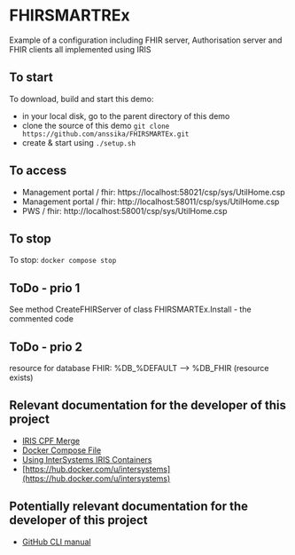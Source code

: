 # FHIRSMARTREx
Example of a configuration including FHIR server, Authorisation server and FHIR clients all implemented using IRIS

## To start

To download, build and start this demo:
* in your local disk, go to the parent directory of this demo
* clone the source of this demo
  `git clone https://github.com/anssika/FHIRSMARTEx.git`
* create & start using
  `./setup.sh`

## To access

- Management portal / fhir: https://localhost:58021/csp/sys/UtilHome.csp
- Management portal / fhir: http://localhost:58011/csp/sys/UtilHome.csp
- PWS / fhir: http://localhost:58001/csp/sys/UtilHome.csp

## To stop

To stop:
`docker compose stop`

## ToDo - prio 1

See method CreateFHIRServer of class FHIRSMARTEx.Install - the commented code

## ToDo - prio 2

resource for database FHIR: %DB_%DEFAULT --> %DB_FHIR (resource exists)

## Relevant documentation for the developer of this project
* [IRIS CPF Merge](https://docs.intersystems.com/irisforhealthlatest/csp/docbook/DocBook.UI.Page.cls?KEY=ACMF#ACMF_iris_customizing_useful_action)
* [Docker Compose File](https://docs.docker.com/compose/compose-file/)
* [Using InterSystems IRIS Containers](https://docs.intersystems.com/irisforhealthlatest/csp/docbook/DocBook.UI.Page.cls?KEY=ADOCK#ADOCK_iris)
* [https://hub.docker.com/u/intersystems](https://hub.docker.com/u/intersystems)

## Potentially relevant documentation for the developer of this project
* [GitHub CLI manual](https://cli.github.com/manual/)
